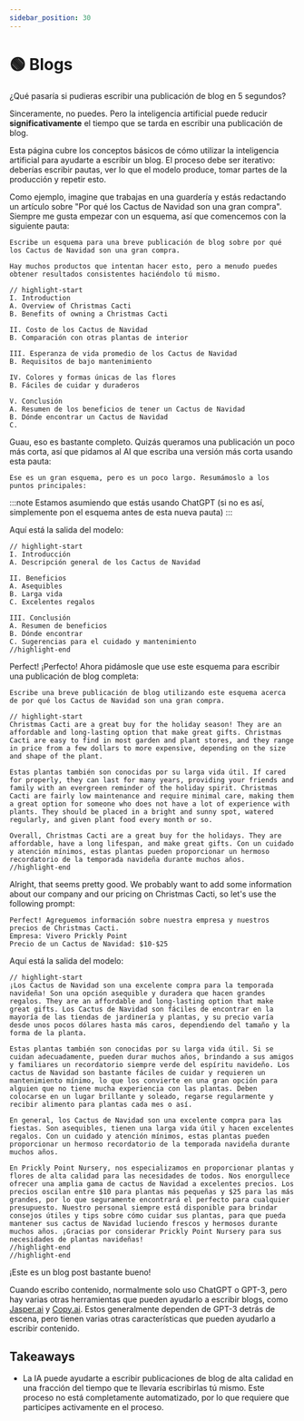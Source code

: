 ```yaml
---
sidebar_position: 30
---
```


# 🟢 Blogs

¿Qué pasaría si pudieras escribir una publicación de blog en 5 segundos?

Sinceramente, no puedes. Pero la inteligencia artificial puede reducir **significativamente** el tiempo que se tarda en escribir una publicación de blog.

Esta página cubre los conceptos básicos de cómo utilizar la inteligencia artificial para ayudarte a escribir un blog. El proceso debe ser iterativo: deberías escribir pautas, ver lo que el modelo produce, tomar partes de la producción y repetir esto.

Como ejemplo, imagine que trabajas en una guardería y estás redactando un artículo sobre "Por qué los Cactus de Navidad son una gran compra". Siempre me gusta empezar con un esquema, así que comencemos con la siguiente pauta:

```text
Escribe un esquema para una breve publicación de blog sobre por qué los Cactus de Navidad son una gran compra.

Hay muchos productos que intentan hacer esto, pero a menudo puedes obtener resultados consistentes haciéndolo tú mismo. 

// highlight-start
I. Introduction
A. Overview of Christmas Cacti
B. Benefits of owning a Christmas Cacti

II. Costo de los Cactus de Navidad
B. Comparación con otras plantas de interior

III. Esperanza de vida promedio de los Cactus de Navidad
B. Requisitos de bajo mantenimiento

IV. Colores y formas únicas de las flores
B. Fáciles de cuidar y duraderos

V. Conclusión
A. Resumen de los beneficios de tener un Cactus de Navidad
B. Dónde encontrar un Cactus de Navidad
C.
```

Guau, eso es bastante completo. Quizás queramos una publicación un poco más corta, así que pidamos al AI que escriba una versión más corta usando esta pauta:

```text
Ese es un gran esquema, pero es un poco largo. Resumámoslo a los puntos principales:
```

:::note
Estamos asumiendo que estás usando ChatGPT (si no es así, simplemente pon el esquema antes de esta nueva pauta)
:::

Aquí está la salida del modelo:

```text
// highlight-start
I. Introducción
A. Descripción general de los Cactus de Navidad

II. Beneficios
A. Asequibles
B. Larga vida
C. Excelentes regalos

III. Conclusión
A. Resumen de beneficios
B. Dónde encontrar
C. Sugerencias para el cuidado y mantenimiento
//highlight-end
```

Perfect! ¡Perfecto! Ahora pidámosle que use este esquema para escribir una publicación de blog completa:

```text
Escribe una breve publicación de blog utilizando este esquema acerca de por qué los Cactus de Navidad son una gran compra.

// highlight-start
Christmas Cacti are a great buy for the holiday season! They are an affordable and long-lasting option that make great gifts. Christmas Cacti are easy to find in most garden and plant stores, and they range in price from a few dollars to more expensive, depending on the size and shape of the plant.

Estas plantas también son conocidas por su larga vida útil. If cared for properly, they can last for many years, providing your friends and family with an evergreen reminder of the holiday spirit. Christmas Cacti are fairly low maintenance and require minimal care, making them a great option for someone who does not have a lot of experience with plants. They should be placed in a bright and sunny spot, watered regularly, and given plant food every month or so. 

Overall, Christmas Cacti are a great buy for the holidays. They are affordable, have a long lifespan, and make great gifts. Con un cuidado y atención mínimos, estas plantas pueden proporcionar un hermoso recordatorio de la temporada navideña durante muchos años.
//highlight-end
```

Alright, that seems pretty good. We probably want to add some information about our company and our pricing on Christmas Cacti, so let's use the following prompt:

```text
Perfect! Agreguemos información sobre nuestra empresa y nuestros precios de Christmas Cacti.
Empresa: Vivero Prickly Point
Precio de un Cactus de Navidad: $10-$25
```

Aquí está la salida del modelo:

```text
// highlight-start
¡Los Cactus de Navidad son una excelente compra para la temporada navideña! Son una opción asequible y duradera que hacen grandes regalos. They are an affordable and long-lasting option that make great gifts. Los Cactus de Navidad son fáciles de encontrar en la mayoría de las tiendas de jardinería y plantas, y su precio varía desde unos pocos dólares hasta más caros, dependiendo del tamaño y la forma de la planta.

Estas plantas también son conocidas por su larga vida útil. Si se cuidan adecuadamente, pueden durar muchos años, brindando a sus amigos y familiares un recordatorio siempre verde del espíritu navideño. Los cactus de Navidad son bastante fáciles de cuidar y requieren un mantenimiento mínimo, lo que los convierte en una gran opción para alguien que no tiene mucha experiencia con las plantas. Deben colocarse en un lugar brillante y soleado, regarse regularmente y recibir alimento para plantas cada mes o así. 

En general, los Cactus de Navidad son una excelente compra para las fiestas. Son asequibles, tienen una larga vida útil y hacen excelentes regalos. Con un cuidado y atención mínimos, estas plantas pueden proporcionar un hermoso recordatorio de la temporada navideña durante muchos años.

En Prickly Point Nursery, nos especializamos en proporcionar plantas y flores de alta calidad para las necesidades de todos. Nos enorgullece ofrecer una amplia gama de cactus de Navidad a excelentes precios. Los precios oscilan entre $10 para plantas más pequeñas y $25 para las más grandes, por lo que seguramente encontrará el perfecto para cualquier presupuesto. Nuestro personal siempre está disponible para brindar consejos útiles y tips sobre cómo cuidar sus plantas, para que pueda mantener sus cactus de Navidad luciendo frescos y hermosos durante muchos años. ¡Gracias por considerar Prickly Point Nursery para sus necesidades de plantas navideñas!
//highlight-end
//highlight-end
```

¡Este es un blog post bastante bueno!

Cuando escribo contenido, normalmente solo uso ChatGPT o GPT-3, pero hay varias otras herramientas que pueden ayudarlo a escribir blogs, como [Jasper.ai](https://www.jasper.ai/) y [Copy.ai](https://www.copy.ai/). Estos generalmente dependen de GPT-3 detrás de escena, pero tienen varias otras características que pueden ayudarlo a escribir contenido.

## Takeaways

- La IA puede ayudarte a escribir publicaciones de blog de alta calidad en una fracción del tiempo que te llevaría escribirlas tú mismo. Este proceso no está completamente automatizado, por lo que requiere que participes activamente en el proceso.
